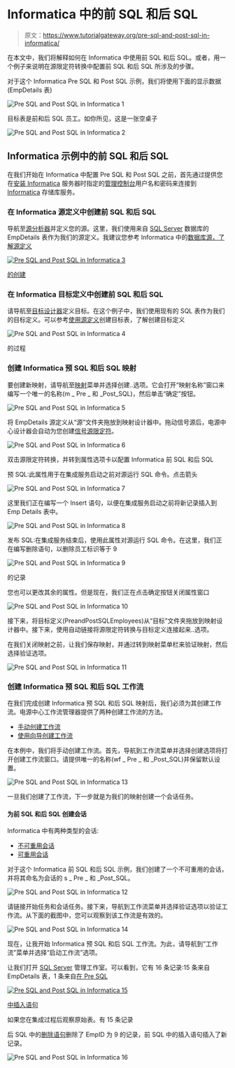 # Informatica 中的前 SQL 和后 SQL

> 原文：<https://www.tutorialgateway.org/pre-sql-and-post-sql-in-informatica/>

在本文中，我们将解释如何在 Informatica 中使用前 SQL 和后 SQL。或者，用一个例子来说明在源限定符转换中配置前 SQL 和后 SQL 所涉及的步骤。

对于这个 Informatica Pre SQL 和 Post SQL 示例，我们将使用下面的显示数据(EmpDetails 表)

![Pre SQL and Post SQL in Informatica 1](img/e8cbc25d5650120f9f905ae22a0684c7.png)

目标表是前和后 SQL 员工。如你所见，这是一张空桌子

![Pre SQL and Post SQL in Informatica 2](img/b6d127b634a6189c53a5ffaadc44659d.png)

## Informatica 示例中的前 SQL 和后 SQL

在我们开始在 Informatica 中配置 Pre SQL 和 Post SQL 之前，首先通过提供您在[安装 Informatica](https://www.tutorialgateway.org/how-to-install-informatica/) 服务器时指定的[管理控制台](https://www.tutorialgateway.org/informatica-admin-console/)用户名和密码来连接到 [Informatica](https://www.tutorialgateway.org/informatica/) 存储库服务。

### 在 Informatica 源定义中创建前 SQL 和后 SQL

导航至[源分析器](https://www.tutorialgateway.org/informatica-source-analyzer/)并定义您的源。这里，我们使用来自 [SQL Server](https://www.tutorialgateway.org/sql/) 数据库的 EmpDetails 表作为我们的源定义。我建议您参考 Informatica 中的[数据库源，了解源定义](https://www.tutorialgateway.org/database-source-in-informatica/)

[![Pre SQL and Post SQL in Informatica 3](img/b90249c3c887ca4d17861d0efe9c8887.png)](https://www.tutorialgateway.org/database-source-in-informatica/)

[的创建](https://www.tutorialgateway.org/database-source-in-informatica/)

### 在 Informatica 目标定义中创建前 SQL 和后 SQL

请导航至[目标设计器](https://www.tutorialgateway.org/target-designer-in-informatica/)定义目标。在这个例子中，我们使用现有的 SQL 表作为我们的目标定义。可以参考[使用源定义](https://www.tutorialgateway.org/create-informatica-target-table-using-source-definition/)创建目标表，了解创建目标定义

![Pre SQL and Post SQL in Informatica 4](img/12b6d17caaa189ddc4ef890b5b588274.png)

的过程

### 创建 Informatica 预 SQL 和后 SQL 映射

要创建新映射，请导航至[映射](https://www.tutorialgateway.org/informatica-mapping/)菜单并选择创建..选项。它会打开“映射名称”窗口来编写一个唯一的名称(m _ Pre _ 和 _Post_SQL)，然后单击“确定”按钮。

![Pre SQL and Post SQL in Informatica 5](img/3c5b42fd1f55e879d7fcfb0918067059.png)

将 EmpDetails 源定义从“源”文件夹拖放到映射设计器中。拖动信号源后，电源中心设计器会自动为您创建[信号源限定符](https://www.tutorialgateway.org/source-qualifier-transformation-in-informatica/)。

![Pre SQL and Post SQL in Informatica 6](img/b27d96f44d57d27e51f6c5776d73dac9.png)

双击源限定符转换，并转到属性选项卡以配置 Informatica 前 SQL 和后 SQL

预 SQL:此属性用于在集成服务启动之前对源运行 SQL 命令。点击箭头

![Pre SQL and Post SQL in Informatica 7](img/0151bab878b324eadc1ae2826a88e5e6.png)

这里我们正在编写一个 Insert 语句，以便在集成服务启动之前将新记录插入到 Emp Details 表中。

![Pre SQL and Post SQL in Informatica 8](img/cd7448ea4e678038fe8ae6af9a0b0370.png)

发布 SQL:在集成服务结束后，使用此属性对源运行 SQL 命令。在这里，我们正在编写删除语句，以删除员工标识等于 9

![Pre SQL and Post SQL in Informatica 9](img/d7c9f9b7f60b2d853bcb0a5da07e6e30.png)

的记录

您也可以更改其余的属性。但是现在，我们正在点击确定按钮关闭属性窗口

![Pre SQL and Post SQL in Informatica 10](img/a9e86be0a109103be538dbc3b83f4129.png)

接下来，将目标定义(PreandPostSQLEmployees)从“目标”文件夹拖放到映射设计器中。接下来，使用自动链接将源限定符转换与目标定义连接起来..选项。

在我们关闭映射之前，让我们保存映射，并通过转到映射菜单栏来验证映射，然后选择验证选项。

![Pre SQL and Post SQL in Informatica 11](img/c4f454fdacf906fe2f9629a6e958b275.png)

### 创建 Informatica 预 SQL 和后 SQL 工作流

在我们完成创建 Informatica 预 SQL 和后 SQL 映射后，我们必须为其创建工作流。电源中心工作流管理器提供了两种创建工作流的方法。

*   [手动创建工作流](https://www.tutorialgateway.org/informatica-workflow/)
*   [使用向导创建工作流](https://www.tutorialgateway.org/informatica-workflow-using-wizard/)

在本例中，我们将手动创建工作流。首先，导航到工作流菜单并选择创建选项将打开创建工作流窗口。请提供唯一的名称(wf _ Pre _ 和 _Post_SQL)并保留默认设置。

![Pre SQL and Post SQL in Informatica 13](img/19248c1ef1d6ef34d96dfdf511d4dfe4.png)

一旦我们创建了工作流，下一步就是为我们的映射创建一个会话任务。

#### 为前 SQL 和后 SQL 创建会话

Informatica 中有两种类型的会话:

*   [不可重用会话](https://www.tutorialgateway.org/session-in-informatica/)
*   [可重用会话](https://www.tutorialgateway.org/reusable-session-in-informatica/)

对于这个 Informatica 前 SQL 和后 SQL 示例，我们创建了一个不可重用的会话，并将其命名为会话的 s _ Pre _ 和 _Post_SQL。

![Pre SQL and Post SQL in Informatica 12](img/51b426ad52341fedc587eed2c6ef56ae.png)

请链接开始任务和会话任务。接下来，导航到工作流菜单并选择验证选项以验证工作流。从下面的截图中，您可以观察到该工作流是有效的。

![Pre SQL and Post SQL in Informatica 14](img/03f0f7113332226e5ba6f0de76c4c5ce.png)

现在，让我开始 Informatica 预 SQL 和后 SQL 工作流。为此，请导航到“工作流”菜单并选择“启动工作流”选项。

让我们打开 [SQL Server](https://www.tutorialgateway.org/sql/) 管理工作室。可以看到，它有 16 条记录:15 条来自 EmpDetails 表，1 条来自[在 Pre SQL](https://www.tutorialgateway.org/sql-insert-statement/)

[![Pre SQL and Post SQL in Informatica 15](img/a4df302f0e6add584172c14abded6b6c.png)](https://www.tutorialgateway.org/sql-insert-statement/)

[中插入语句](https://www.tutorialgateway.org/sql-insert-statement/)

如果您在集成过程后观察原始表。有 15 条记录

后 SQL 中的[删除语句](https://www.tutorialgateway.org/sql-delete-statement/)删除了 EmpID 为 9 的记录，前 SQL 中的插入语句插入了新记录。

![Pre SQL and Post SQL in Informatica 16](img/b88300db95281e70f8b12c145c69c225.png)